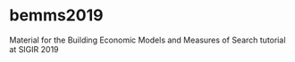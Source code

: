 # bemms2019
Material for the Building Economic Models and Measures of Search tutorial at SIGIR 2019
